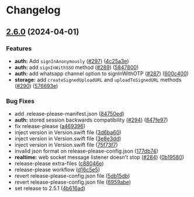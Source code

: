 # Changelog

## [2.6.0](https://github.com/supabase-community/supabase-swift/compare/2.5.0...v2.6.0) (2024-04-01)


### Features

* **auth:** Add `signInAnonymously` ([#297](https://github.com/supabase-community/supabase-swift/issues/297)) ([4c25a3e](https://github.com/supabase-community/supabase-swift/commit/4c25a3eac392b319154ffb3d5d33a0686e3781a4))
* **auth:** add `signInWithSSO` method ([#289](https://github.com/supabase-community/supabase-swift/issues/289)) ([5847800](https://github.com/supabase-community/supabase-swift/commit/5847800e8bc0fa206c036e1e151b6a004ed650f1))
* **auth:** add whatsapp channel option to signInWithOTP ([#287](https://github.com/supabase-community/supabase-swift/issues/287)) ([600c400](https://github.com/supabase-community/supabase-swift/commit/600c400c38883bb29ab236e8a1954fe8ab6ff17f))
* **storage:** add `createSignedUploadURL` and `uploadToSignedURL` methods ([#290](https://github.com/supabase-community/supabase-swift/issues/290)) ([576693e](https://github.com/supabase-community/supabase-swift/commit/576693eb374cbd00d590f24f58c4e68124dcfebf))


### Bug Fixes

* add .release-please-manifest.json ([84750ed](https://github.com/supabase-community/supabase-swift/commit/84750ed3a0686da692c11b00ebbf0d8d6093a3fb))
* **auth:** stored session backwards compatibility ([#294](https://github.com/supabase-community/supabase-swift/issues/294)) ([847fe97](https://github.com/supabase-community/supabase-swift/commit/847fe97b5436cfb2e1720fa559a4068b70077104))
* fix release-please ([a469396](https://github.com/supabase-community/supabase-swift/commit/a46939687a44d447737049f9506414be1d99aacb))
* inject version in Version.swift file ([3d6ba60](https://github.com/supabase-community/supabase-swift/commit/3d6ba60802b6f7dfad07f92912bc411ccacba111))
* inject version in Version.swift file ([3e8e3dd](https://github.com/supabase-community/supabase-swift/commit/3e8e3dd653717d55d35643d3b0816c8258f53ec0))
* inject version in Version.swift file ([75f73f7](https://github.com/supabase-community/supabase-swift/commit/75f73f7a43e8ab8d573759627f77cb321aef93a4))
* invalid json format on release-please-config.json ([177db74](https://github.com/supabase-community/supabase-swift/commit/177db7467a86c55b97f717a44a03d5a9a460fac2))
* **realtime:** web socket message listener doesn't stop ([#284](https://github.com/supabase-community/supabase-swift/issues/284)) ([0b19580](https://github.com/supabase-community/supabase-swift/commit/0b19580d936395a1b6177ec0b57682cab010f14a))
* release-please extra-files ([c88046e](https://github.com/supabase-community/supabase-swift/commit/c88046e6bba762c3a99539e7cdccc2361baa7969))
* release-please workflow ([d16c5e5](https://github.com/supabase-community/supabase-swift/commit/d16c5e52861e21d1a34c76db83f7f6670d4a56c4))
* revert release-please-config.json file ([5db15db](https://github.com/supabase-community/supabase-swift/commit/5db15dbaf41e021e57864f0c9a006f0f7e7b6354))
* revert release-please-config.json file ([6959abe](https://github.com/supabase-community/supabase-swift/commit/6959abe5784f932220a772170745ba987ce06e3a))
* set release to 2.5.1 ([4b616ad](https://github.com/supabase-community/supabase-swift/commit/4b616adb92ab88e0b978b667fc6375673fdb5dbf))
